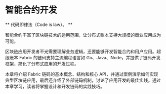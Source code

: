 # 智能合约开发

** 代码即律法（Code is law）。 **

智能合约丰富了区块链技术的适用范围，让分布式账本支持大规模的商业应用成为可能。

区块链应用开发者不光需要理解业务逻辑，还要能够开发智能合约和用户应用。超级账本 Fabric 的链码支持主流编程语言如 Go、Java、Node，并提供了链码开发框架，简化了分布式应用的开发过程。

本章将介绍 Fabric 链码的基本概念、结构和核心 API，并通过案例演示如何实现典型区块链应用，最后还介绍了外部链码机制，讨论了应用开发的最佳实践。通过本章学习，读者将掌握设计和开发链码的实践技巧。